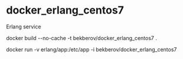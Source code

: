 # docker_erlang_centos7
Erlang service


docker build  --no-cache -t bekberov/docker_erlang_centos7 .

docker run -v erlang/app:/etc/app -i bekberov/docker_erlang_centos7
